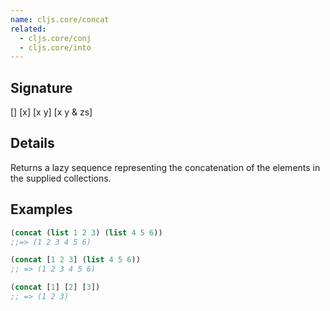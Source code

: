 ```yaml
---
name: cljs.core/concat
related:
  - cljs.core/conj
  - cljs.core/into
---
```


## Signature
[]
[x]
[x y]
[x y & zs]


## Details

Returns a lazy sequence representing the concatenation of the elements in the
supplied collections.


## Examples

```clj
(concat (list 1 2 3) (list 4 5 6))
;;=> (1 2 3 4 5 6)

(concat [1 2 3] (list 4 5 6))
;; => (1 2 3 4 5 6)

(concat [1] [2] [3])
;; => (1 2 3)
```
